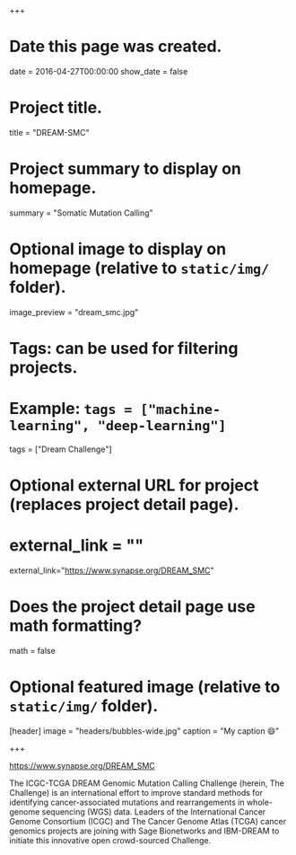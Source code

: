 +++
# Date this page was created.
date = 2016-04-27T00:00:00
show_date = false

# Project title.
title = "DREAM-SMC"

# Project summary to display on homepage.
summary = "Somatic Mutation Calling"

# Optional image to display on homepage (relative to `static/img/` folder).
image_preview = "dream_smc.jpg"

# Tags: can be used for filtering projects.
# Example: `tags = ["machine-learning", "deep-learning"]`
tags = ["Dream Challenge"]

# Optional external URL for project (replaces project detail page).
# external_link = ""
external_link="https://www.synapse.org/DREAM_SMC"

# Does the project detail page use math formatting?
math = false

# Optional featured image (relative to `static/img/` folder).
[header]
image = "headers/bubbles-wide.jpg"
caption = "My caption :smile:"

+++

https://www.synapse.org/DREAM_SMC

The ICGC-TCGA DREAM Genomic Mutation Calling Challenge (herein, The Challenge)
is an international effort to improve standard methods for identifying
cancer-associated mutations and rearrangements in whole-genome sequencing (WGS)
data. Leaders of the International Cancer Genome Consortium (ICGC) and
The Cancer Genome Atlas (TCGA) cancer genomics projects are joining with Sage
Bionetworks and IBM-DREAM to initiate this innovative open crowd-sourced Challenge.
